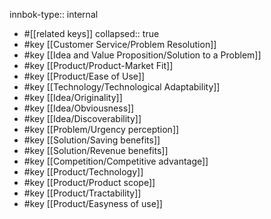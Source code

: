 innbok-type:: internal
- #[[related keys]]
collapsed:: true
- #key [[Customer Service/Problem Resolution]]
- #key [[Idea and Value Proposition/Solution to a Problem]]
- #key [[Product/Product-Market Fit]]
- #key [[Product/Ease of Use]]
- #key [[Technology/Technological Adaptability]]
- #key [[Idea/Originality]]
- #key [[Idea/Obviousness]]
- #key [[Idea/Discoverability]]
- #key [[Problem/Urgency perception]]
- #key [[Solution/Saving benefits]]
- #key [[Solution/Revenue benefits]]
- #key [[Competition/Competitive advantage]]
- #key [[Product/Technology]]
- #key [[Product/Product scope]]
- #key [[Product/Tractability]]
- #key [[Product/Easyness of use]]




